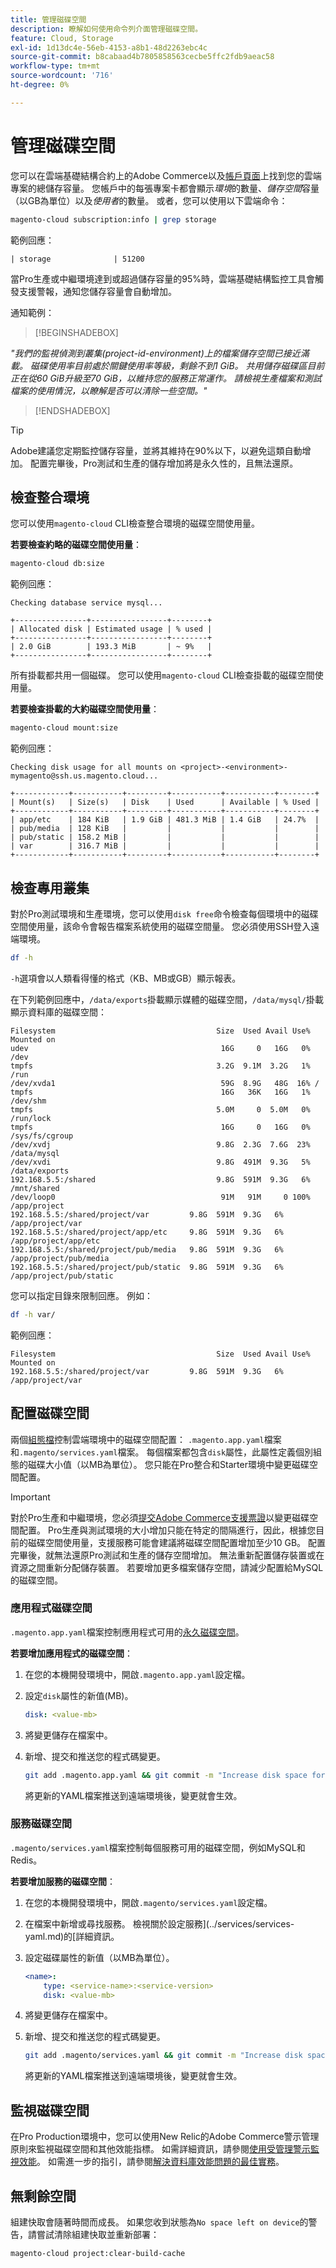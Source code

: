 ```yaml
---
title: 管理磁碟空間
description: 瞭解如何使用命令列介面管理磁碟空間。
feature: Cloud, Storage
exl-id: 1d13dc4e-56eb-4153-a8b1-48d2263ebc4c
source-git-commit: b8cabaad4b7805858563cecbe5ffc2fdb9aeac58
workflow-type: tm+mt
source-wordcount: '716'
ht-degree: 0%

---
```


# 管理磁碟空間

您可以在雲端基礎結構合約上的Adobe Commerce以及[帳戶頁面](https://accounts.magento.cloud/user)上找到您的雲端專案的總儲存容量。 您帳戶中的每張專案卡都會顯示&#x200B;_環境_&#x200B;的數量、_儲存空間_&#x200B;容量（以GB為單位）以及&#x200B;_使用者_&#x200B;的數量。 或者，您可以使用以下雲端命令：

```bash
magento-cloud subscription:info | grep storage
```

範例回應：

```
| storage              | 51200
```

當Pro生產或中繼環境達到或超過儲存容量的95%時，雲端基礎結構監控工具會觸發支援警報，通知您儲存容量會自動增加。

通知範例：

>[!BEGINSHADEBOX]

_&quot;我們的監視偵測到叢集(project-id-environment)上的檔案儲存空間已接近滿載。 磁碟使用率目前處於關鍵使用率等級，剩餘不到1 GiB。 共用儲存磁碟區目前正在從60 GiB升級至70 GiB，以維持您的服務正常運作。 請檢視生產檔案和測試檔案的使用情況，以瞭解是否可以清除一些空間。&quot;_

>[!ENDSHADEBOX]

>[!TIP]
>
>Adobe建議您定期監控儲存容量，並將其維持在90%以下，以避免這類自動增加。 配置完畢後，Pro測試和生產的儲存增加將是永久性的，且無法還原。

## 檢查整合環境

您可以使用`magento-cloud` CLI檢查整合環境的磁碟空間使用量。

**若要檢查約略的磁碟空間使用量**：

```bash
magento-cloud db:size
```

範例回應：

```
Checking database service mysql...

+----------------+-----------------+--------+
| Allocated disk | Estimated usage | % used |
+----------------+-----------------+--------+
| 2.0 GiB        | 193.3 MiB       | ~ 9%   |
+----------------+-----------------+--------+
```

所有掛載都共用一個磁碟。 您可以使用`magento-cloud` CLI檢查掛載的磁碟空間使用量。

**若要檢查掛載的大約磁碟空間使用量**：

```bash
magento-cloud mount:size
```

範例回應：

```
Checking disk usage for all mounts on <project>-<environment>-mymagento@ssh.us.magento.cloud...

+------------+-----------+---------+-----------+-----------+--------+
| Mount(s)   | Size(s)   | Disk    | Used      | Available | % Used |
+------------+-----------+---------+-----------+-----------+--------+
| app/etc    | 184 KiB   | 1.9 GiB | 481.3 MiB | 1.4 GiB   | 24.7%  |
| pub/media  | 128 KiB   |         |           |           |        |
| pub/static | 158.2 MiB |         |           |           |        |
| var        | 316.7 MiB |         |           |           |        |
+------------+-----------+---------+-----------+-----------+--------+
```

## 檢查專用叢集

對於Pro測試環境和生產環境，您可以使用`disk free`命令檢查每個環境中的磁碟空間使用量，該命令會報告檔案系統使用的磁碟空間量。 您必須使用SSH登入遠端環境。

```bash
df -h
```

`-h`選項會以人類看得懂的格式（KB、MB或GB）顯示報表。

在下列範例回應中，`/data/exports`掛載顯示媒體的磁碟空間，`/data/mysql/`掛載顯示資料庫的磁碟空間：

```
Filesystem                                    Size  Used Avail Use% Mounted on
udev                                           16G     0   16G   0% /dev
tmpfs                                         3.2G  9.1M  3.2G   1% /run
/dev/xvda1                                     59G  8.9G   48G  16% /
tmpfs                                          16G   36K   16G   1% /dev/shm
tmpfs                                         5.0M     0  5.0M   0% /run/lock
tmpfs                                          16G     0   16G   0% /sys/fs/cgroup
/dev/xvdj                                     9.8G  2.3G  7.6G  23% /data/mysql
/dev/xvdi                                     9.8G  491M  9.3G   5% /data/exports
192.168.5.5:/shared                           9.8G  591M  9.3G   6% /mnt/shared
/dev/loop0                                     91M   91M     0 100% /app/project
192.168.5.5:/shared/project/var         9.8G  591M  9.3G   6% /app/project/var
192.168.5.5:/shared/project/app/etc     9.8G  591M  9.3G   6% /app/project/app/etc
192.168.5.5:/shared/project/pub/media   9.8G  591M  9.3G   6% /app/project/pub/media
192.168.5.5:/shared/project/pub/static  9.8G  591M  9.3G   6% /app/project/pub/static
```

您可以指定目錄來限制回應。 例如：

```bash
df -h var/
```

範例回應：

```
Filesystem                                    Size  Used Avail Use% Mounted on
192.168.5.5:/shared/project/var         9.8G  591M  9.3G   6% /app/project/var
```

## 配置磁碟空間

兩個[組態檔](../environment/overview.md)控制雲端環境中的磁碟空間配置： `.magento.app.yaml`檔案和`.magento/services.yaml`檔案。 每個檔案都包含`disk`屬性，此屬性定義個別組態的磁碟大小值（以MB為單位）。 您只能在Pro整合和Starter環境中變更磁碟空間配置。

>[!IMPORTANT]
>
>對於Pro生產和中繼環境，您必須[提交Adobe Commerce支援票證](https://experienceleague.adobe.com/docs/commerce-knowledge-base/kb/help-center-guide/magento-help-center-user-guide.html#submit-ticket)以變更磁碟空間配置。 Pro生產與測試環境的大小增加只能在特定的間隔進行，因此，根據您目前的磁碟空間使用量，支援服務可能會建議將磁碟空間配置增加至少10 GB。 配置完畢後，就無法還原Pro測試和生產的儲存空間增加。 無法重新配置儲存裝置或在資源之間重新分配儲存裝置。 若要增加更多檔案儲存空間，請減少配置給MySQL的磁碟空間。

### 應用程式磁碟空間

`.magento.app.yaml`檔案控制應用程式可用的[永久磁碟空間](../application/properties.md#disk)。

**若要增加應用程式的磁碟空間**：

1. 在您的本機開發環境中，開啟`.magento.app.yaml`設定檔。

1. 設定`disk`屬性的新值(MB)。

   ```yaml
   disk: <value-mb>
   ```

1. 將變更儲存在檔案中。

1. 新增、提交和推送您的程式碼變更。

   ```bash
   git add .magento.app.yaml && git commit -m "Increase disk space for application" && git push origin <branch-name>
   ```

   將更新的YAML檔案推送到遠端環境後，變更就會生效。

### 服務磁碟空間

`.magento/services.yaml`檔案控制每個服務可用的磁碟空間，例如MySQL和Redis。

**若要增加服務的磁碟空間**：

1. 在您的本機開發環境中，開啟`.magento/services.yaml`設定檔。

1. 在檔案中新增或尋找服務。 檢視關於設定服務](../services/services-yaml.md)的[詳細資訊。

1. 設定磁碟屬性的新值（以MB為單位）。

   ```yaml
   <name>:
       type: <service-name>:<service-version>
       disk: <value-mb>
   ```

1. 將變更儲存在檔案中。

1. 新增、提交和推送您的程式碼變更。

   ```bash
   git add .magento/services.yaml && git commit -m "Increase disk space for service" && git push origin <branch-name>
   ```

   將更新的YAML檔案推送到遠端環境後，變更就會生效。

## 監視磁碟空間

在Pro Production環境中，您可以使用New Relic的Adobe Commerce警示管理原則來監視磁碟空間和其他效能指標。 如需詳細資訊，請參閱[使用受管理警示監視效能](../monitor/investigate-performance.md#monitor-performance-with-managed-alerts)。 如需進一步的指引，請參閱[解決資料庫效能問題的最佳實務](https://experienceleague.adobe.com/docs/commerce-operations/implementation-playbook/best-practices/maintenance/resolve-database-performance-issues.html)。

## 無剩餘空間

組建快取會隨著時間而成長。 如果您收到狀態為`No space left on device`的警告，請嘗試清除組建快取並重新部署：

```bash
magento-cloud project:clear-build-cache
```
